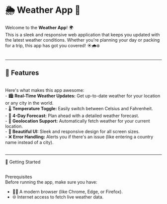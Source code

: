 <h1>🌦️ Weather App 🌟</h1>

Welcome to the **Weather App**! 🌍 <br>
This is a sleek and responsive web application that keeps you updated with the latest weather conditions. Whether you're planning your day or packing for a trip, this app has got you covered! ☀️🌧️❄️<br><br>

---

<h2>🌟 Features</h2><br>
Here's what makes this app awesome:<br>
- 🏙️ <b>Real-Time Weather Updates:</b> Get up-to-date weather for your location or any city in the world.<br>
- 🌡️ <b>Temperature Toggle:</b> Easily switch between Celsius and Fahrenheit.<br>
- 📅 <b>4-Day Forecast:</b> Plan ahead with a detailed weather forecast.<br>
- 📍 <b>Geolocation Support:</b> Automatically fetch weather for your current location.<br>
- 🌈 <b>Beautiful UI:</b> Sleek and responsive design for all screen sizes.<br>
- ❌ <b>Error Handling:</b> Alerts you if there's an issue (like entering a country name instead of a city).<br><br>

---

🚀 Getting Started<br><br>

Prerequisites<br>
Before running the app, make sure you have:<br>
- 🧑‍💻 A modern browser (like Chrome, Edge, or Firefox).<br>
- 🌐 Internet access to fetch live weather data.

